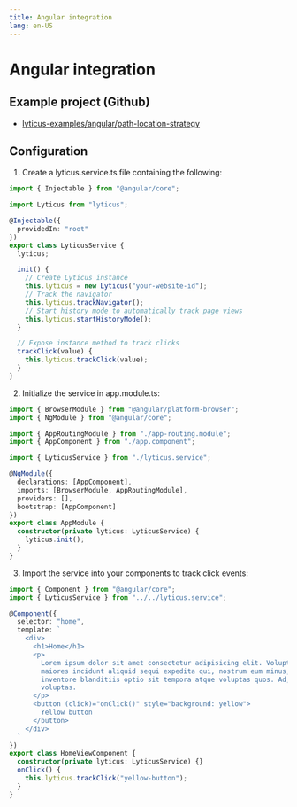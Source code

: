 ```yaml
---
title: Angular integration
lang: en-US
---
```


# Angular integration

## Example project (Github)

- [lyticus-examples/angular/path-location-strategy](https://github.com/byteboomers/lyticus-examples/tree/master/angular/path-location-strategy)

## Configuration

1. Create a lyticus.service.ts file containing the following:

```ts
import { Injectable } from "@angular/core";

import Lyticus from "lyticus";

@Injectable({
  providedIn: "root"
})
export class LyticusService {
  lyticus;

  init() {
    // Create Lyticus instance
    this.lyticus = new Lyticus("your-website-id");
    // Track the navigator
    this.lyticus.trackNavigator();
    // Start history mode to automatically track page views
    this.lyticus.startHistoryMode();
  }

  // Expose instance method to track clicks
  trackClick(value) {
    this.lyticus.trackClick(value);
  }
}
```

2. Initialize the service in app.module.ts:

```ts
import { BrowserModule } from "@angular/platform-browser";
import { NgModule } from "@angular/core";

import { AppRoutingModule } from "./app-routing.module";
import { AppComponent } from "./app.component";

import { LyticusService } from "./lyticus.service";

@NgModule({
  declarations: [AppComponent],
  imports: [BrowserModule, AppRoutingModule],
  providers: [],
  bootstrap: [AppComponent]
})
export class AppModule {
  constructor(private lyticus: LyticusService) {
    lyticus.init();
  }
}
```

3. Import the service into your components to track click events:

```ts
import { Component } from "@angular/core";
import { LyticusService } from "../../lyticus.service";

@Component({
  selector: "home",
  template: `
    <div>
      <h1>Home</h1>
      <p>
        Lorem ipsum dolor sit amet consectetur adipisicing elit. Voluptate
        maiores incidunt aliquid sequi expedita qui, nostrum eum minus, harum
        inventore blanditiis optio sit tempora atque voluptas quos. Ad, itaque
        voluptas.
      </p>
      <button (click)="onClick()" style="background: yellow">
        Yellow button
      </button>
    </div>
  `
})
export class HomeViewComponent {
  constructor(private lyticus: LyticusService) {}
  onClick() {
    this.lyticus.trackClick("yellow-button");
  }
}
```
